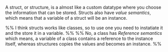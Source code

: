 A struct, or structure, is a almost like a custom datatype where you choose the information that can be stored. Structs also have *value semantics*, which means that a variable of a struct will be an instance. 

%%
I think structs works like classes, so to use one you need to instatiate it and the store it in a variable. 
%%
%%
No, a class has _Reference semantics_ which means, a variable of a class contains a reference to the instance itself, whereas structures copies the values and becomes an instance.
%%